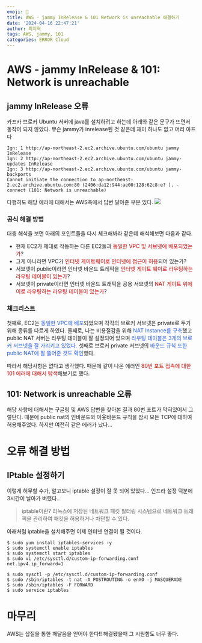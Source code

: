 ```yaml
---
emoji: 🧰
title: AWS - jammy InRelease & 101 Network is unreachable 해결하기
date: '2024-04-16 22:47:21'
author: 최지혁
tags: AWS, jammy, 101
categories: ERROR Cloud
---
```

# AWS - jammy InRelease & 101: Network is unreachable
## jammy InRelease 오류
카프카 브로커 Ubuntu 서버에 java를 설치하려고 하는데 아래와 같은 문구가 뜨면서 동작이 되지 않았다. 무슨 jammy가 inrelease된 것 같은데 재미 하나도 없고 머리 아프다
```
Ign: 1 http://ap-northeast-2.ec2.archive.ubuntu.com/ubuntu jammy InRelease
Ign: 2 http://ap-northeast-2.ec2.archive.ubuntu.com/ubuntu jammy-updates InRelease 
Ign: 3 http://ap-northeast-2.ec2.archive.ubuntu.com/ubuntu jammy-backports
Cannot initiate the connection to ap-northeast-2.ec2.archive.ubuntu.com:80 (2406:da12:944:ae00:128:62c8:e? ). - connect (101: Network is unreachable)
```
다행히도 해당 에러에 대해서는 AWS측에서 답변 달아준 부분 있다. 
![](https://onedrive.live.com/embed?resid=9DED56BE8CF81C92%21190&authkey=%21ADpusYyw3sAPnzs&width=1232&height=1038)

### 공식 해결 방법
대충 해석을 보면 아래의 포인트들을 다시 체크해봐라 같은데 해석해보면 다음과 같다.
- 현재 EC2가 제대로 작동하는 다른 EC2들과 <font color="#c00000">동일한 VPC 및 서브넷에 배포되었는가</font>?
- 그게 아니라면 VPC가 <font color="#c00000">인터넷 게이트웨이로 인터넷에 접근이 허용</font>되어 있는가?
- 서브넷이 public이라면 인터넷 바운드 트레픽을 <font color="#c00000">인터넷 게이트 웨이로 라우팅</font><font color="#c00000">하는</font> <font color="#c00000">라우팅 테이블이 있는가</font>?
- 서브넷이 private이라면 인터넷 바운드 트래픽을 공용 서브넷의 <font color="#c00000">NAT 게이트 위에이로 라우팅하는 라우팅 테이블이 있는가</font>?

### 체크리스트
첫째로, EC2는 <font color="#245bdb">동일한 VPC에 배포</font>되었으며 각각의 브로커 서브넷은 private로 두기 위해 종류를 다르게 하였다.
둘째로, 나는 비용절감을 위해<font color="#245bdb"> NAT Instance를 구축</font>했고 public NAT 서버는 라우팅 테이블이 잘 설정되어 있으며 <font color="#245bdb">라우팅 테이블은 3개의 브로커 서브넷을 잘 가리키고 있었다.</font>
셋째로 브로커 private 서브넷의 <font color="#245bdb">바운드 규칙 또한 public NAT에 잘 뚫어준 것도  확인</font>했다. 

따라서 해당사항은 없다고 생각했다. 때문에 같이 나온 에러인 <font color="#c00000">80번 포트 접속에 대한 101 에러에 대해서 탐색</font>해보기로 했다. 

## 101: Network is unreachable 오류
해당 사항에 대해서는 구글링 및 AWS 답변을 찾아본 결과 80번 포트가 막혀있어서 그렇단다. 때문에 public nat의 인바운드와 아웃바운드 규칙을 잠시 모든 TCP에 대하여 허용해주었다. 
 하지만 여전히 같은 에러가 났다...

# 오류 해결 방법
## IPtable 설정하기
이렇게 허무할 수가, 알고보니 iptable 설정이 잘 못 되어 있었다... 인프라 설정 덕분에 3시간이 날아가 버렸다..
>iptable이란?
> 리눅스에 저장된 네트워크 패킷 필터링 시스템으로 네트워크 트래픽을 관리하여 패킷을 허용하거나 차단할 수 있다. 

아래처럼 iptable을 설치해주면 이제 인터넷 연결이 될 것이다.
```shell
$ sudo yum install iptables-services -y
$ sudo systemctl enable iptables
$ sudo systemctl start iptables
$ sudo vi /etc/sysctl.d/custom-ip-forwarding.conf
net.ipv4.ip_forward=1

$ sudo sysctl -p /etc/sysctl.d/custom-ip-forwarding.conf
$ sudo /sbin/iptables -t nat -A POSTROUTING -o enXO -j MASQUERADE
$ sudo /sbin/iptables -F FORWARD
$ sudo service iptables
```
# 마무리 
AWS는 삽질을 통한 깨달음을 얻어야 한다!! 해결됐을때 그 시원함도 너무 좋다.

```toc
```